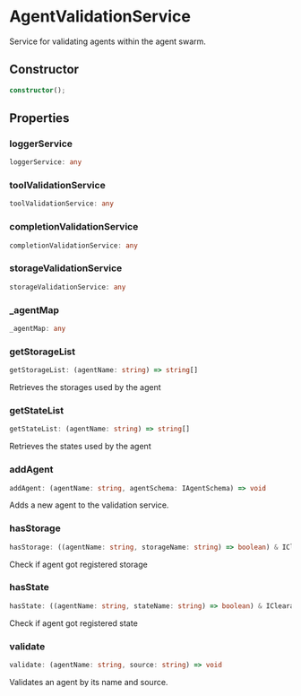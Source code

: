 # AgentValidationService

Service for validating agents within the agent swarm.

## Constructor

```ts
constructor();
```

## Properties

### loggerService

```ts
loggerService: any
```

### toolValidationService

```ts
toolValidationService: any
```

### completionValidationService

```ts
completionValidationService: any
```

### storageValidationService

```ts
storageValidationService: any
```

### _agentMap

```ts
_agentMap: any
```

### getStorageList

```ts
getStorageList: (agentName: string) => string[]
```

Retrieves the storages used by the agent

### getStateList

```ts
getStateList: (agentName: string) => string[]
```

Retrieves the states used by the agent

### addAgent

```ts
addAgent: (agentName: string, agentSchema: IAgentSchema) => void
```

Adds a new agent to the validation service.

### hasStorage

```ts
hasStorage: ((agentName: string, storageName: string) => boolean) & IClearableMemoize<string> & IControlMemoize<string, boolean>
```

Check if agent got registered storage

### hasState

```ts
hasState: ((agentName: string, stateName: string) => boolean) & IClearableMemoize<string> & IControlMemoize<string, boolean>
```

Check if agent got registered state

### validate

```ts
validate: (agentName: string, source: string) => void
```

Validates an agent by its name and source.
